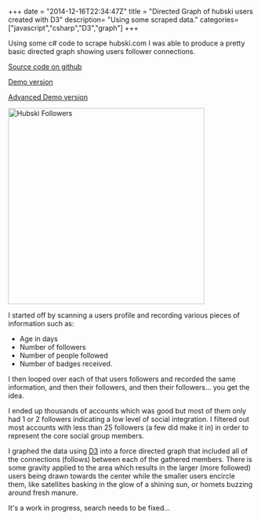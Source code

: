 +++
date = "2014-12-16T22:34:47Z"
title = "Directed Graph of hubski users created with D3"
description= "Using some scraped data."
categories= ["javascript","csharp","D3","graph"]
+++

Using some c# code to scrape hubski.com I was able to produce a pretty basic directed graph showing users follower connections.


[Source code on github](https://github.com/SecretDeveloper/SocialGraph)

[Demo version](http://secretdeveloper.github.io/items/hubski_graph.html)

[Advanced Demo version](http://secretdeveloper.github.io/items/hubski_graph_advanced.html) 

<a href="./hubski_graph.html">
<img src="http://i.imgur.com/Ko6TQQ3.png" title="Hubski Followers" width=400 height=400 /></a>

I started off by scanning a users profile and recording various pieces of information such as:
- Age in days
- Number of followers
- Number of people followed
- Number of badges received.

I then looped over each of that users followers and recorded the same information,  and then their followers, and then their followers...  you get the idea.

I ended up thousands of accounts which was good but most of them only had 1 or 2 followers indicating a low level of social integration.  I filtered out most accounts with less than 25 followers (a few did make it in) in order to represent the core social group members.

I graphed the data using <a href="http://d3js.org/">D3</a> into a force directed graph that included all of the connections (follows) between each of the gathered members.  There is some gravity applied to the area which results in the larger (more followed) users being drawn towards the center while the smaller users encircle them, like satellites basking in the glow of a shining sun, or hornets buzzing around fresh manure.

It's a work in progress, search needs to be fixed...
